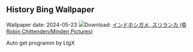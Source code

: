 ## History Bing Wallpaper
Wallpaper date: 2024-05-23
![](https://www.bing.com/th?id=OHR.IndianStarTortoise_JA-JP1239891119_UHD.jpg&w=1000)Download: [インドホシガメ, スリランカ (© Robin Chittenden/Minden Pictures)](https://www.bing.com/th?id=OHR.IndianStarTortoise_JA-JP1239891119_UHD.jpg)

Auto get programm by LtgX
